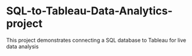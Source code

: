 # SQL-to-Tableau-Data-Analytics-project
This project demonstrates connecting a SQL database to Tableau for live data analysis
